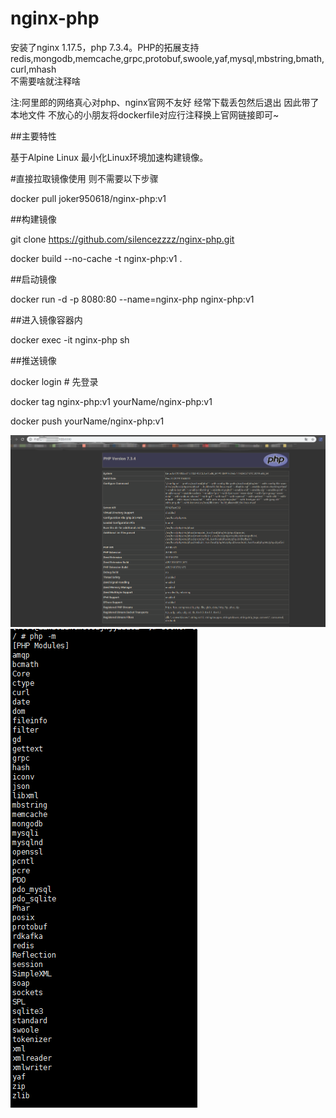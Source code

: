 # nginx-php

安装了nginx 1.17.5，php 7.3.4。PHP的拓展支持redis,mongodb,memcache,grpc,protobuf,swoole,yaf,mysql,mbstring,bmath,curl,mhash  
不需要啥就注释啥

注:阿里郎的网络真心对php、nginx官网不友好  经常下载丢包然后退出  因此带了本地文件  不放心的小朋友将dockerfile对应行注释换上官网链接即可~




##主要特性

基于Alpine Linux 最小化Linux环境加速构建镜像。


#直接拉取镜像使用  则不需要以下步骤

docker pull joker950618/nginx-php:v1


##构建镜像

git clone https://github.com/silencezzzz/nginx-php.git

docker build --no-cache -t nginx-php:v1 .

##启动镜像

docker run -d -p 8080:80 --name=nginx-php nginx-php:v1


##进入镜像容器内

docker exec -it nginx-php sh

##推送镜像

docker login # 先登录

docker tag nginx-php:v1 yourName/nginx-php:v1

docker push yourName/nginx-php:v1


![Image text](https://raw.githubusercontent.com/silencezzzz/img/master/php7.3.4-nginx.jpg)
![Image text](https://raw.githubusercontent.com/silencezzzz/img/master/phpkuozhan.jpg)





